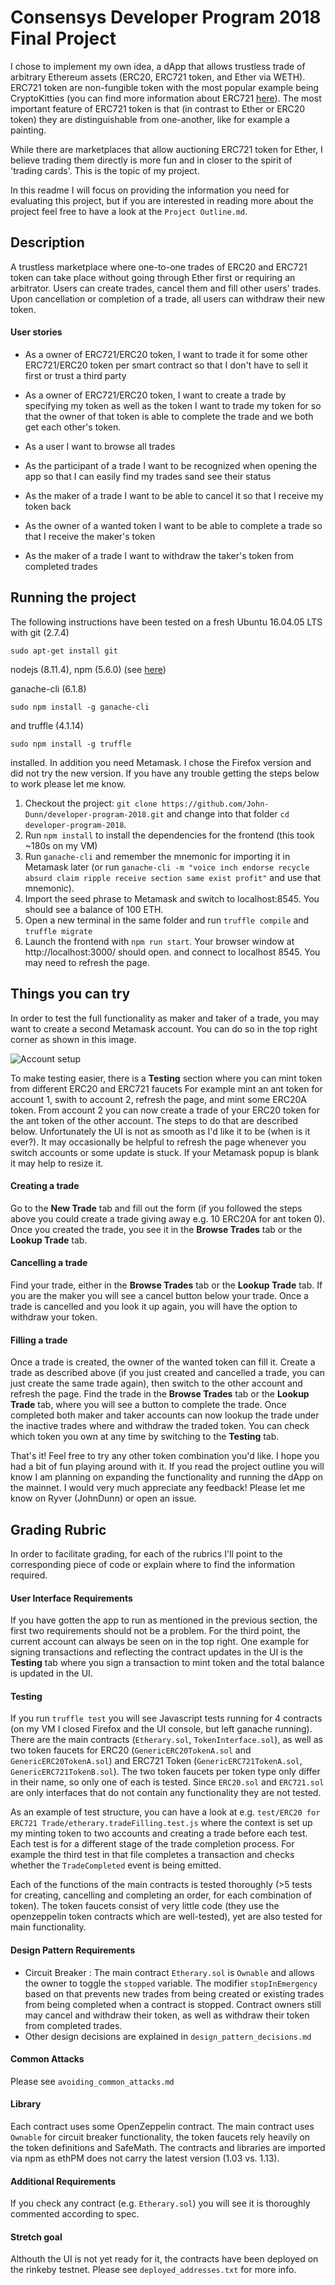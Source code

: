 # Consensys Developer Program 2018 Final Project
I chose to implement my own idea, a dApp that allows trustless trade of arbitrary Ethereum assets (ERC20, ERC721 token, and Ether via WETH). ERC721 token are non-fungible token with the most popular example being CryptoKitties (you can find more information about ERC721 [here](http://erc721.org/)). The most important feature of ERC721 token is that (in contrast to Ether or ERC20 token) they are distinguishable from one-another, like for example a painting.

While there are marketplaces that allow auctioning ERC721 token for Ether, I believe trading them directly is more fun and in closer to the spirit of 'trading cards'. This is the topic of my project.

In this readme I will focus on providing the information you need for evaluating this project, but if you are interested in reading more about the project feel free to have a look at the `Project Outline.md`.

## Description
A trustless marketplace where one-to-one trades of ERC20 and ERC721 token can take place without going through Ether first or requiring an arbitrator. Users can create trades, cancel them and fill other users' trades. Upon cancellation or completion of a trade, all users can withdraw their new token.


#### User stories
- As a owner of ERC721/ERC20 token, I want to trade it for some other ERC721/ERC20 token per smart contract so that I don't have to sell it first or trust a third party

- As a owner of ERC721/ERC20 token, I want to create a trade by specifying my token as well as the token I want to trade my token for so that the owner of that token is able to complete the trade and we both get each other's token.

- As a user I want to browse all trades

- As the participant of a trade I want to be recognized when opening the app so that I can  easily find my trades sand see their status

- As the maker of a trade I want to be able to cancel it so that I receive my token back

- As the owner of a wanted token I want to be able to complete a trade so that I receive the maker's token

- As the maker of a trade I want to withdraw the taker's token from completed trades


## Running the project
The following instructions have been tested on a fresh Ubuntu 16.04.05 LTS with git (2.7.4)
```
sudo apt-get install git
```
nodejs (8.11.4), npm (5.6.0) (see [here](https://nodejs.org/en/download/package-manager/#debian-and-ubuntu-based-linux-distributions))

ganache-cli (6.1.8)
```
sudo npm install -g ganache-cli
```
and truffle (4.1.14)
```
sudo npm install -g truffle
```

installed. In addition you need Metamask. I chose the Firefox version and did not try the new version. If you have any trouble getting the steps below to work please let me know.

1. Checkout the project: `git clone https://github.com/John-Dunn/developer-program-2018.git` and change into that folder `cd developer-program-2018`.
2. Run `npm install` to install the dependencies for the frontend (this took ~180s on my VM)
3. Run `ganache-cli` and remember the mnemonic for importing it in Metamask later (or run `ganache-cli -m "voice inch endorse recycle absurd claim ripple receive section same exist profit"` and use that mnemonic).
4. Import the seed phrase to Metamask and switch to localhost:8545. You should see a balance of 100 ETH.
5. Open a new terminal in the same folder and run `truffle compile` and `truffle migrate`
6. Launch the frontend with `npm run start`. Your browser window at http://localhost:3000/ should open.
and connect to localhost 8545. You may need to refresh the page.

## Things you can try
In order to test the full functionality as maker and taker of a trade, you may want to create a second Metamask account. You can do so in the top right corner as shown in this image.

![Account setup](/img/metamaskAccount.png)


To make testing easier, there is a <b>Testing</b> section where you can mint token from different ERC20 and ERC721 faucets
For example mint an ant token for account 1, swith to account 2, refresh the page, and mint some ERC20A token. From account 2 you can now create a trade of your ERC20 token for the ant token of the other account. The steps to do that are described below.
Unfortunately the UI is not as smooth as I'd like it to be (when is it ever?). It may occasionally be helpful to refresh the page whenever you switch accounts or some update is stuck. If your Metamask popup is blank it may help to resize it.

#### Creating a trade
Go to the <b>New Trade</b> tab and fill out the form (if you followed the steps above you could create a trade giving away e.g. 10 ERC20A for ant token 0). Once you created the trade, you see it in the <b>Browse Trades</b> tab or the <b>Lookup Trade</b> tab.

#### Cancelling a trade
Find your trade, either in the <b>Browse Trades</b> tab or the <b>Lookup Trade</b> tab. If you are the maker you will see a cancel button below your trade. Once a trade is cancelled and you look it up again, you will have the option to withdraw your token.

#### Filling a trade
Once a trade is created, the owner of the wanted token can fill it. Create a trade as described above (if you just created and cancelled a trade, you can just create the same trade again), then switch to the other account and refresh the page. Find the trade in the <b>Browse Trades</b> tab or the <b>Lookup Trade</b> tab, where you will see a button to complete the trade. Once completed both maker and taker accounts can now lookup the trade under the inactive trades where and withdraw the traded token. You can check which token you own at any time by switching to the <b>Testing</b> tab.


That's it! Feel free to try any other token combination you'd like. I hope you had a bit of fun playing around with it. If you read the project outline you will know I am planning on expanding the functionality and running the dApp on the mainnet. I would very much appreciate any feedback! Please let me know on Ryver (JohnDunn) or open an issue.



## Grading Rubric
In order to facilitate grading, for each of the rubrics I'll point to the corresponding piece of code or explain where to find the information required.

#### User Interface Requirements
If you have gotten the app to run as mentioned in the previous section, the first two requirements should not be a problem. For the third point, the current account can always be seen on in the top right. One example for signing transactions and reflecting the contract updates in the UI is the <b>Testing</b> tab where you sign a transaction to mint token and the total balance is updated in the UI.

#### Testing
If you run `truffle test` you will see Javascript tests running for 4 contracts (on my VM I closed Firefox and the UI console, but left ganache running).
There are the main contracts (`Etherary.sol`, `TokenInterface.sol`), as well as two token faucets for ERC20 (`GenericERC20TokenA.sol` and `GenericERC20TokenA.sol`) and ERC721 Token (`GenericERC721TokenA.sol`, `GenericERC721TokenB.sol`). The two token faucets per token type only differ in their name, so only one of each is tested.
Since `ERC20.sol` and `ERC721.sol` are only interfaces that do not contain any functionality they are not tested.  

As an example of test structure, you can have a look at e.g. `test/ERC20 for ERC721 Trade/etherary.tradeFilling.test.js` where the context is set up my minting token to two accounts and creating a trade before each test. Each test is for a different stage of the trade completion process. For example the third test in that file completes a transaction and checks whether the `TradeCompleted` event is being emitted.

Each of the functions of the main contracts is tested thoroughly (>5 tests for creating, cancelling and completing an order, for each combination of token). The token faucets consist of very little code (they use the openzeppelin token contracts which are well-tested), yet are also tested for main functionality.

#### Design Pattern Requirements
- Circuit Breaker : The main contract `Etherary.sol` is `Ownable` and allows the owner to toggle the `stopped` variable. The modifier `stopInEmergency` based on that prevents new trades from being created or existing trades from being completed when a contract is stopped. Contract owners still may cancel and withdraw their token, as well as withdraw their token from completed trades.
- Other design decisions are explained in `design_pattern_decisions.md`


#### Common Attacks
Please see `avoiding_common_attacks.md`

#### Library
Each contract uses some OpenZeppelin contract. The main contract uses `Ownable` for circuit breaker functionality, the token faucets rely heavily on the token definitions and SafeMath. The contracts and libraries are imported via npm as ethPM does not carry the latest version (1.03 vs. 1.13).

#### Additional Requirements
If you check any contract (e.g. `Etherary.sol`) you will see it is thoroughly commented according to spec.

#### Stretch goal
Althouth the UI is not yet ready for it, the contracts have been deployed on the rinkeby testnet. Please see `deployed_addresses.txt` for more info. 

